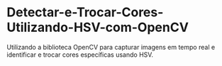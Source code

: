 # Detectar-e-Trocar-Cores-Utilizando-HSV-com-OpenCV
Utilizando a biblioteca OpenCV para capturar imagens em tempo real e identificar e trocar cores específicas usando HSV.
